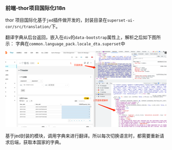 ### 前端-thor项目国际化I18n

thor 项目国际化基于`jed`插件做开发的，封装目录在`superset-ui-cor/src/translation/`下。

翻译字典从后台返回，嵌入在`div`的`data-bootstrap`属性上，解析之后如下图所示： 字典在`common.language_pack.locale_dta.superset`中

![image-20220302103234797](../../image/image-20220302103234797.png)

基于jed封装的模块，调用字典来进行翻译。所以每次切换语言时，都需要重新请求后端，获取本国家的字典。